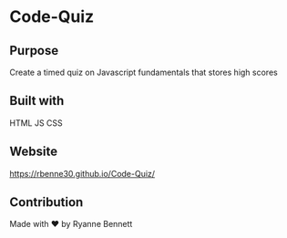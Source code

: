 # Code-Quiz

## Purpose
Create a timed quiz on Javascript fundamentals that stores high scores 

## Built with 
HTML
JS 
CSS

## Website
https://rbenne30.github.io/Code-Quiz/

## Contribution
Made with ❤️ by Ryanne Bennett

